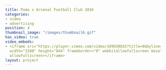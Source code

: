 ```yaml
---
title: Puma x Arsenal Football Club 2016
categories:
- video
- advertising
position: 4
thumbnail_image: "/images/thumbnail6.gif"
has_video: true
video_embeds:
- <iframe src="https://player.vimeo.com/video/189938815?title=0&byline=0&portrait=0"
  width="1500" height="844" frameborder="0" webkitallowfullscreen mozallowfullscreen
  allowfullscreen></iframe>
layout: project
---
```


